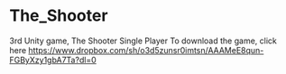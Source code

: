 # The_Shooter
3rd Unity game, The Shooter Single Player
To download the game, click here
https://www.dropbox.com/sh/o3d5zunsr0imtsn/AAAMeE8qun-FGByXzy1gbA7Ta?dl=0
